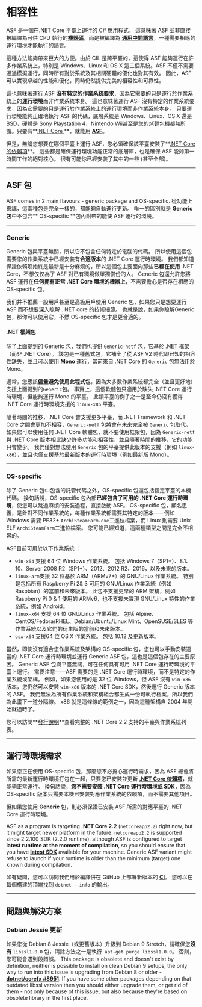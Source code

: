 # 相容性

ASF 是一個在.NET Core 平臺上運行的 C# 應用程式。 這意味著 ASF 並非直接被編譯為可供 CPU 執行的​**[機器碼](https://en.wikipedia.org/wiki/Machine_code)**，而是被編譯為 **[通用中間語言](https://en.wikipedia.org/wiki/Common_Intermediate_Language)**，一種需要相應的運行環境才能執行的語言。

這種方法能夠帶來巨大的方便。由於 CIL 是跨平臺的，這使得 ASF 能夠運行在許多作業系統上，特別是 Windows、Linux 和 OS X 這三個系統。ASF 不僅不需要通過模擬運行，同時所有對於系統及其相關硬體的優化也對其有效。 因此，ASF可以實現卓越的性能和優化，同時仍然提供完美的相容性和可靠性。

這也意味著運行 ASF **沒有特定的作業系統要求**，因為它需要的只是運行於作業系統上的**運行環境**而非作業系統本身。 這也意味著運行 ASF 沒有特定的作業系統要求，因為它需要的只是運行於作業系統上的運行環境而非作業系統本身。 只要運行環境能夠正確地執行 ASF 的代碼，底層系統是 Windows、Linux、OS X 還是 BSD，硬體是 Sony Playstation 4、Nintendo Wii甚至是您的烤麵包機都無所謂。只要有**[.NET Core ](https://github.com/dotnet/core-setup#daily-builds)**，就能用 **[ASF](https://github.com/JustArchiNET/ArchiSteamFarm/releases/latest)**。

但是，無論您想要在哪個平臺上運行 ASF，您必須確保該平臺安裝了**[.NET Core 的依賴項](https://github.com/dotnet/core/blob/master/Documentation/prereqs.md)**。 這些都是確保運行環境功能正常的底層庫，也是確保 ASF 能夠第一時間工作的絕對核心。 很有可能你已經安裝了其中的一些 (甚至全部)。

* * *

## ASF 包

ASF comes in 2 main flavours - generic package and OS-specific. 從功能上來講，這兩種包是完全一樣的，都能夠自動進行更新。 唯一的區別就是 **Generic包**中不包含** OS-specific **包內附帶的能使 ASF 運行的環境。

* * *

### Generic

Generic 包與平臺無關，所以它不包含任何特定於電腦的代碼。 所以使用這個包需要您的作業系統中已經安裝有**合適版本**的 .NET Core 運行時環境。 我們都知道保證依賴项始終是最新是十分麻烦的，所以這個包主要面向那些**已經在使用** .NET Core，不想仅仅為了 ASF 對已有環境做單獨備份的人。 Generic 包還允許您將 ASF 運行在**任何拥有正常 .NET Core 環境的機器上**，不需要擔心是否存在相應的 OS-specific 包。

我们并不推薦一般用戶甚至是高級用戶使用 Generic 包，如果您只是想要運行 ASF 而不想要深入瞭解 . NET core 的技術細節。 也就是說，如果你瞭解Generic包，那你可以使用它，不然 OS-specific 包才是更合適的。

#### .NET 框架包

除了上面提到的 Generic 包，我們也提供 `Generic-netf` 包，它基於 .NET 框架（而非 .NET Core）。 該包是一種舊式包，它補全了從 ASF V2 時代即已知的相容性缺失，並且可以使用 **[Mono](https://www.mono-project.com)** 運行，當前來自 .NET Core 的 `Generic` 包無法用於Mono。

通常，您應該**儘量避免使用此程式包**，因為大多數作業系統都完全（並且更好地）支援上面提到的` Generic `包。 事實上，這個軟體包只適用於缺失 .NET Core 運行時環境，但能夠運行 Mono 的平臺。 此類平臺的例子之一是至今仍沒有獲得 .NET Core 運行時環境支援的 `linux-x86` 平臺。

隨著時間的推移，.NET Core 會支援更多平臺，而 .NET Framework 和 .NET Core 之間會更加不相容，`Generic-netf` 包將會在未來完全被 `Generic` 包取代。 如果您可以使用任何 .NET Core 軟體包，就不要使用框架包，因為 `Generic-netf` 與 .NET Core 版本相比缺少許多功能和相容性，並且隨著時間的推移，它的功能只會變少。 我們僅對無法使用 `Generic` 包的平臺提供此版本的支援（例如 `linux-x86`），並且也僅支援基於最新版本的運行時環境（例如最新版 Mono）。

* * *

### OS-specific

除了 Generic 包中包含的託管代碼之外，OS-specific 包還包括指定平臺的本機代碼。 換句話說，OS-specific 包內部**已經包含了可用的 .NET Core 運行時環境**，使您可以跳過麻煩的安裝過程，直接啟動 ASF。 OS-specific 包，顧名思義，是針對不同作業系統的，每種作業系統都需要其特定的版本——例如 Windows 需要 PE32+ `ArchiSteamFarm.exe`二進位檔案，而 Linux 則需要 Unix ELF `ArchiSteamFarm`二進位檔案。 您可能已經知道，這兩種類型之間是完全不相容的。

ASF目前可用於以下作業系統 ：

- `win-x64` 支援 64 位 Windows 作業系統。 包括 Windows 7（SP1+）、8.1、10、Server 2008 R2（SP1+）、2012、2012 R2、2016，以及未來的版本。
- `linux-arm`支援 32 位基於 ARM（ARMv7+）的 GNU/Linux 作業系統。 特別是包括所有 Raspberry Pi 2& 3 可用的 GNU/Linux 作業系統（例如 Raspbian）的當前和未來版本。 此包不支援更早的 ARM 架構，例如 Raspberry Pi 0 & 1 使用的 ARMv6，也不支援未實現 GNU/Linux 特性的作業系統，例如 Android。
- `linux-x64` 支援 64 位 GNU/Linux 作業系統。 包括 Alpine、CentOS/Fedora/RHEL、Debian/Ubuntu/Linux Mint、OpenSUSE/SLES 等作業系統以及它們的衍生版的當前和未來版本。
- `osx-x64` 支援64 位 OS X 作業系統。 包括 10.12 及更新版本。

當然，即使沒有適合您作業系統及架構的 OS-specific 包，您也可以手動安裝適當的 .NET Core 運行時環境並運行 Generic ASF 包，這也是這個包存在的主要原因。 Generic ASF 包與平臺無關，可在任何具有可用 .NET Core 運行時環境的平臺上運行。 需要注意——ASF 需要的是 .NET Core 運行時環境，而不是特定的作業系統或架構。 例如，如果您使用的是 32 位 Windows，但 ASF 沒有 `win-x86` 版本，您仍然可以安裝 `win-x86` 版本的 .NET Core SDK，然後運行 Generic 版本的 ASF。 我們無法為所有作業系統和架構組合都生成一份可執行档案，所以我們為此畫下一道分隔線。 x86 就是這條線的範例之一，因為這種架構自 2004 年開始就過時了。

您可以訪問​**[發行說明​](https://github.com/dotnet/core/blob/master/release-notes/2.2/2.2-supported-os.md)**查看完整的 .NET Core 2.2 支持的平臺與作業系統列表。

* * *

## 運行時環境需求

如果您正在使用 OS-specific 包，那麼您不必擔心運行時需求，因為 ASF 總會將所需的最新運行時環境打包在一起，只要您已安裝並更新 **[.NET Core 依賴項](https://github.com/dotnet/core/blob/master/Documentation/prereqs.md)**，就能夠正常運行。 換句話說，**您不需要安裝 .NET Core 運行時環境或 SDK**，因為 OS-specific 版本只需要本機已安裝對應作業系統的依賴項，而不需要其他項目。

但如果您使用 **Generic** 包，則必須保證已安裝 ASF 所需的對應平臺的 .NET Core 運行時環境。

ASF as a program is targeting **.NET Core 2.2** (`netcoreapp2.2`) right now, but it might target newer platform in the future. `netcoreapp2.2` is supported since 2.2.100 SDK (2.2.0 runtime), although ASF is configured to target **latest runtime at the moment of compilation**, so you should ensure that you have **[latest SDK](https://www.microsoft.com/net/download)** available for your machine. Generic ASF variant might refuse to launch if your runtime is older than the minimum (target) one known during compilation.

如有疑問，您可以訪問我們用於編譯併在 GitHub 上部署新版本的 **[CI](https://ci.appveyor.com/project/JustArchi/ArchiSteamFarm)**。 您可以在每個構建的頂端找到 `dotnet --info` 的輸出。

* * *

## 問題與解決方案

### Debian Jessie 更新

如果您從 Debian 8 Jessie（或更舊版本）升級到 Debian 9 Stretch，請確保您**沒有** `libssl1.0.0` 包，清除方法之一是執行` apt-get purge libssl1.0.0`。 否則，您可能會遇到段錯誤。 This package is obsolete and doesn't exist by definition, neither is possible to install on clean Debian 9 setups, the only way to run into this issue is upgrading from Debian 8 or older - **[dotnet/corefx #8951](https://github.com/dotnet/corefx/issues/8951#issuecomment-314455190)**. If you have some other packages depending on that outdated libssl version then you should either upgrade them, or get rid of them - not only because of this issue, but also because they're based on obsolete library in the first place.